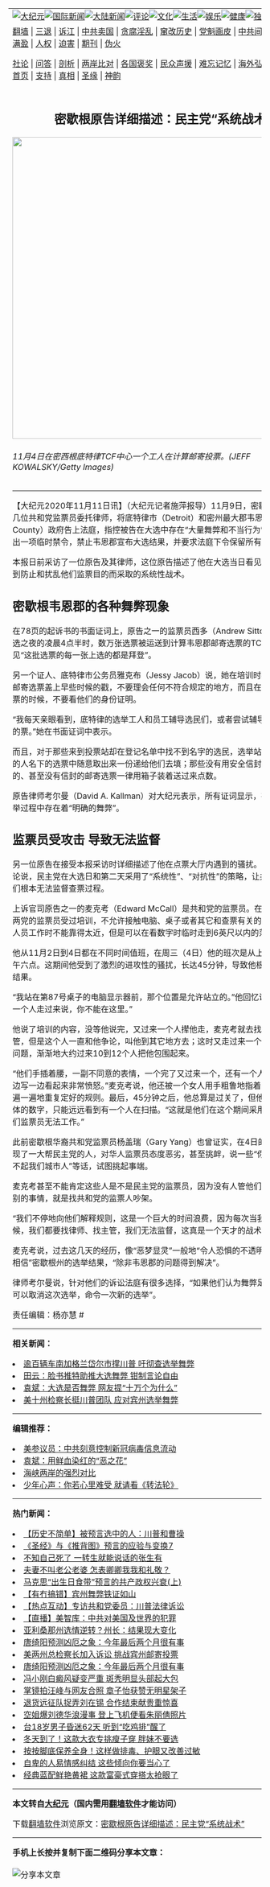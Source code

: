 <a name="1" id="1" target="_blank"></a><span id="1"></span>
<table align=center border="0"><tr><td colspan="2" VALIGN=TOP><a href="https://github.com/vdzuhu3810/djy/blob/master/gb/nsc413.md#1"><img src="https://raw.githubusercontent.com/vdzuhu3810/www/master/t/djy/1.jpg" title="大纪元"></a><a href="https://github.com/vdzuhu3810/djy/blob/master/gb/n24hr.md#1"><img src="https://raw.githubusercontent.com/vdzuhu3810/www/master/t/djy/3.jpg" title="国际新闻"></a><a href="https://github.com/vdzuhu3810/djy/blob/master/gb/nsc413.md#1"><img src="https://raw.githubusercontent.com/vdzuhu3810/www/master/t/djy/4.jpg" title="大陆新闻"></a><a href="https://github.com/vdzuhu3810/djy/blob/master/gb/news392.md#1"><img src="https://raw.githubusercontent.com/vdzuhu3810/www/master/t/djy/5.jpg" title="评论"></a><a href="https://github.com/vdzuhu3810/djy/blob/master/gb/news2007.md#1"><img src="https://raw.githubusercontent.com/vdzuhu3810/www/master/t/djy/6.jpg" title="文化"></a><a href="https://github.com/vdzuhu3810/djy/blob/master/gb/news2008.md#1"><img src="https://raw.githubusercontent.com/vdzuhu3810/www/master/t/djy/7.jpg" title="生活"></a><a href="https://github.com/vdzuhu3810/djy/blob/master/gb/ncyule.md#1"><img src="https://raw.githubusercontent.com/vdzuhu3810/www/master/t/djy/8.jpg" title="娱乐"></a><a href="https://github.com/vdzuhu3810/djy/blob/master/gb/nsc1002.md#1"><img src="https://raw.githubusercontent.com/vdzuhu3810/www/master/t/djy/9.jpg" title="健康"><a href="https://github.com/vdzuhu3810/djy/blob/master/gb/nf6092.md#1"><img src="https://raw.githubusercontent.com/vdzuhu3810/www/master/t/djy/10a.jpg" title="独家"></a><a href="https://github.com/vdzuhu3810/djy/blob/master/gb/nf4514.md#1"><img src="https://raw.githubusercontent.com/vdzuhu3810/www/master/t/djy/12a.jpg" title="头条"></a></td></tr>
<tr><td colspan="2" VALIGN=TOP><a target="_blank" href="https://github.com/vdzuhu3810/www/blob/master/README.md?zsrh#1">翻墙</a> | <a target="_blank" href="https://github.com/vdzuhu3810/djy/blob/master/gb/nf5657.md#1">三退</a> | <a target="_blank" href="https://github.com/vdzuhu3810/djy/blob/master/gb/nf6124.md#1">诉江</a> | <a target="_blank" href="https://github.com/vdzuhu3810/djy/blob/master/gb/nf1176117.md#1">中共卖国</a> | <a target="_blank" href="https://github.com/vdzuhu3810/djy/blob/master/gb/nf5773.md#1">贪腐淫乱</a> | <a target="_blank" href="https://github.com/vdzuhu3810/djy/blob/master/gb/nf1176115.md#1">窜改历史</a> | <a target="_blank" href="https://github.com/vdzuhu3810/djy/blob/master/gb/nf1176107.md#1">党魁画皮</a> | <a target="_blank" href="https://github.com/vdzuhu3810/djy/blob/master/gb/nf1320400.md#1">中共间谍</a> | <a target="_blank" href="https://github.com/vdzuhu3810/djy/blob/master/gb/nf1176114.md#1">破坏传统</a> | <a target="_blank" href="https://github.com/vdzuhu3810/ntdtv/blob/master/gb/prog447_1.md#1">恶贯满盈</a> | <a target="_blank" href="https://github.com/vdzuhu3810/djy/blob/master/gb/ncid278.md#1">人权</a> | <a target="_blank" href="https://github.com/vdzuhu3810/djy/blob/master/gb/nf1176111.md#1">迫害</a> | <a target="_blank" href="https://gitlab.com/szzdlab/mh-qikan/blob/master/README.md#1">期刊</a> | <a target="_blank" href="https://github.com/vdzuhu3810/djy/blob/master/gb/nf5562.md#1">伪火</a></p><p><a target="_blank" href="https://github.com/vdzuhu3810/djy/blob/master/gb/9p.md#1">社论</a> | <a target="_blank" href="https://github.com/vdzuhu3810/djy/blob/master/gb/nf4378.md#1">问答</a> | <a target="_blank" href="https://github.com/vdzuhu3810/djy/blob/master/gb/nf5792.md#1">剖析</a> | <a target="_blank" href="https://github.com/vdzuhu3810/djy/blob/master/gb/nf5735.md#1">两岸比对</a> | <a target="_blank" href="https://github.com/vdzuhu3810/djy/blob/master/gb/nf6119.md#1">各国褒奖</a> | <a target="_blank" href="https://github.com/vdzuhu3810/djy/blob/master/gb/nf6120.md#1">民众声援</a> | <a target="_blank" href="https://github.com/vdzuhu3810/djy/blob/master/gb/nf1188594.md#1">难忘记忆</a> | <a target="_blank" href="https://github.com/vdzuhu3810/djy/blob/master/gb/nf3180.md#1">海外弘传</a> | <a target="_blank" href="https://github.com/vdzuhu3810/djy/blob/master/gb/nf5410.md#1">万人上访</a> | <a target="_blank" href="https://github.com/vdzuhu3810/www/blob/master/README.md?zsrh#1">平台首页</a> | <a target="_blank" href="https://github.com/vdzuhu3810/djy/blob/master/gb/nf4386.md#1">支持</a> | <a target="_blank" href="https://github.com/vdzuhu3810/djy/blob/master/gb/nf4389.md#1">真相</a> | <a target="_blank" href="https://github.com/vdzuhu3810/djy/blob/master/gb/nf5790.md#1">圣缘</a> | <a target="_blank" href="https://github.com/vdzuhu3810/djy/blob/master/gb/nf4786.md#1">神韵</a></td></tr>
<tr><td VALIGN=TOP width="626"><h2 align=center>密歇根原告详细描述：民主党“系统战术”</h2>
<img width="600" src="https://i.epochtimes.com/assets/uploads/2020/11/GettyImages-1229454821-600x400.jpg" />
<h6>11月4日在密西根底特律TCF中心一个工人在计算邮寄投票。(JEFF KOWALSKY/Getty Images)
</h6>
<hr>
	<p>【大纪元2020年11月11日讯】（大纪元记者施萍报导）11月9日，密歇根底特律市几位共和党监票员委托律师，将底特律市（Detroit）和密州最大郡韦恩郡（Wayne County）政府告上法庭，指控被告在大选中存在“大量舞弊和不当行为”，要求法庭发出一项临时禁令，禁止韦恩郡宣布大选结果，并要求法庭下令保留所有证据。</p>
<p>本报日前采访了一位原告及其律师，这位原告描述了他在大选当日看见的民主党为达到防止和扰乱他们监票目的而采取的系统性战术。</p>
<h2 class="p1">密歇根韦恩郡的各种舞弊现象</h2>
<p class="p1">在78页的<ahref="https://greatlakesjc.org/wp-content/uploads/Motion-for-TRO-Brief-Order-Costantino.pdf?x44644" target="_blank" rel="noopener noreferrer">起诉书</a>的书面证词上，原告之一的监票员西多（Andrew Sitto）证明，在大选之夜的凌晨4点半时，数万张选票被运送到计算韦恩郡邮寄选票的TCF中心，他看见“这批选票的每一张上选的都是拜登”。</p>
<p class="p1">另一个证人、底特律市公务员雅克布（Jessy Jacob）说，她在培训时被指示，要把邮寄选票盖上早些时候的戳，不要理会任何不符合规定的地方，而且在选民亲自来投票的时候，不要看他们的身份证明。</p>
<p class="p1">“我每天亲眼看到，底特律的选举工人和员工辅导选民们，或者尝试辅导选民们投拜登的票。”她在书面证词中表示。</p>
<p class="p1">而且，对于那些来到投票站却在登记名单中找不到名字的选民，选举站的人就从合格的人名下的选票中随意取出来一份递给他们去填；那些没有用安全信封的、没有封口的、甚至没有信封的邮寄选票一律用箱子装着送过来点数。</p>
<p class="p1">原告律师考尔曼（David A. Kallman）对大纪元表示，所有证词显示，在韦恩郡的选举过程中存在着“明确的舞弊”。</p>
<h2 class="p1">监票员受攻击 导致无法监督</h2>
<p class="p1">另一位原告在接受本报采访时详细描述了他在点票大厅内遇到的骚扰。他从中得出结论说，民主党在大选日和第二天采用了“系统性”、“对抗性”的策略，让共和党监票员们根本无法监督查票过程。</p>
<p class="p1">上诉官司原告之一的麦克考（Edward McCall）是共和党的监票员。在受培训期间，两党的监票员受过培训，不允许接触电脑、桌子或者其它和查票有关的设备，在数票人员工作时不能靠得太近，但是可以在看数字时临时走到6英尺以内的范围。</p>
<p class="p1">他从11月2日到4日都在不同时间值班，在周三（4日）他的班次是从上午十一点到下午六点。这期间他受到了激烈的进攻性的骚扰，长达45分钟，导致他根本看不了数票结果。</p>
<p class="p1">“我站在第87号桌子的电脑显示器前，那个位置是允许站立的。”他回忆说，但是“先是一个人走过来说，你不能在这里。”</p>
<p class="p1">他说了培训的内容，没等他说完，又过来一个人撵他走，麦克考就去找这条线的主管，但是这个人一直和他争论，叫他到其它地方去；这时又走过来一个人，继续问他问题，渐渐地大约过来10到12个人把他包围起来。</p>
<p class="p1">“他们手插着腰，一副不同意的表情，一个完了又过来一个，还有一个人在写投诉，一边写一边看起来非常愤怒。”麦克考说，他还被一个女人用手粗鲁地指着，他被要求一遍一遍地重复定好的规则。最后，45分钟之后，他总算是过关了，但他根本看不到具体的数字，只能远远看到有一个人在扫描。“这就是他们在这个期间采用的战术，让我们监票员无法工作。”</p>
<p class="p1">此前密歇根华裔共和党监票员杨盖瑞（Gary Yang）也曾证实，在4日的TCF中心，出现了一大帮民主党的人，对华人监票员态度恶劣，甚至挑衅，说一些“你们郊区的人看不起我们城市人”等话，试图挑起事端。</p>
<p class="p1">麦克考甚至不能肯定这些人是不是民主党的监票员，因为没有人管他们，他们也不干别的事情，就是找共和党的监票人吵架。</p>
<p class="p1">“我们不停地向他们解释规则，这是一个巨大的时间浪费，因为每次当我们争吵的时候，我们都要找律师、找主管，我们无法监督，这真是一个天才的战术。”</p>
<p class="p1">麦克考说，过去这几天的经历，像“恶梦显灵”一般地“令人恐惧的不透明”，让他“决不相信”密歇根州的选举结果，“除非韦恩郡的问题得到解决”。</p>
<p class="p1">律师考尔曼说，针对他们的诉讼法庭有很多选择，“如果他们认为舞弊足够恶劣，法庭可以取消这次选举，命令一次新的选举”。</p>
<p class="p1">责任编辑：杨亦慧 #</p>
	
<hr>


<strong>相关新闻：</strong>
<li><a href="https://github.com/vdzuhu3810/djy/blob/master/gb/20/11/9/n12537393.md#1">逾百辆车南加格兰岱尔市撑川普 吁彻查选举舞弊</a></li>
<li><a href="https://github.com/vdzuhu3810/djy/blob/master/gb/20/11/10/n12537476.md#1">田云：脸书推特助推大选舞弊 钳制言论自由</a></li>
<li><a href="https://github.com/vdzuhu3810/djy/blob/master/gb/20/11/10/n12537938.md#1">袁斌：大选是否舞弊 网友提“十万个为什么”</a></li>
<li><a href="https://github.com/vdzuhu3810/djy/blob/master/gb/20/11/10/n12538373.md#1">美十州检察长挺川普团队 应对宾州选举舞弊</a></li>
<hr>


<strong>编辑推荐：</strong>
<li><a href="https://github.com/onzhi266/djy/blob/master/gb/20/2/22/n11887949.md#1">美参议员：中共刻意控制新冠病毒信息流动</a></li>
<li><a href="https://github.com/tsiac2612/djy/blob/master/gb/18/3/27/n10252063.md#1" target="_blank">袁斌：用鲜血染红的“恶之花”</a></li><li><a href="https://github.com/vdzuhu3810/djy/blob/master/gb/8/12/18/n2367165.md?dfh#1" target="_blank">海峡两岸的强烈对比</a></li><li><a href="https://github.com/tsiac2612/djy/blob/master/gb/19/5/20/n11267496.md#1" target="_blank">少年心声：你若心里难受 就请看《转法轮》</a></li>
<hr>

<strong>热门新闻：</strong>
<li><a href="https://github.com/vdzuhu3810/djy/blob/master/gb/20/11/4/n12523568.md#1">【历史不简单】被预言选中的人：川普和曹操</a></li>
<li><a href="https://github.com/vdzuhu3810/djy/blob/master/gb/20/9/30/n12442873.md#1">《圣经》与《推背图》预言的应验与变换7</a></li>
<li><a href="https://github.com/vdzuhu3810/djy/blob/master/gb/20/10/20/n12488670.md#1">不知自己死了 一转生就能说话的张生有</a></li>
<li><a href="https://github.com/vdzuhu3810/djy/blob/master/gb/20/10/30/n12512695.md#1">夫妻不叫老公老婆 怎表卿卿我我和礼敬？</a></li>
<li><a href="https://github.com/vdzuhu3810/djy/blob/master/gb/20/10/15/n12478426.md#1">马克思“出生日食带”预言的共产政权兴衰(上)</a></li>
<li><a href="https://github.com/vdzuhu3810/djy/blob/master/gb/20/11/10/n12539317.md#1">【有冇搞错】宾州舞弊铁证如山</a></li>
<li><a href="https://github.com/vdzuhu3810/djy/blob/master/gb/20/11/9/n12537140.md#1">【热点互动】专访共和党委员：川普法律诉讼</a></li>
<li><a href="https://github.com/vdzuhu3810/djy/blob/master/gb/20/10/19/n12485569.md#1">【直播】美智库：中共对美国及世界的犯罪</a></li>
<li><a href="https://github.com/vdzuhu3810/djy/blob/master/gb/20/11/9/n12536979.md#1">亚利桑那州选情逆转？州长：结果现大变化</a></li>
<li><a href="https://github.com/vdzuhu3810/djy/blob/master/gb/20/11/8/n12534699.md#1">唐绮阳预测凶厄之象：今年最后两个月很有事</a></li>
<li><a href="https://github.com/vdzuhu3810/djy/blob/master/gb/20/11/9/n12536365.md#1">美两州总检察长加入诉讼 挑战宾州邮寄投票</a></li>
<li><a href="https://github.com/vdzuhu3810/djy/blob/master/gb/20/11/8/n12534699.md#1">唐绮阳预测凶厄之象：今年最后两个月很有事</a></li>
<li><a href="https://github.com/vdzuhu3810/djy/blob/master/gb/20/11/8/n12534449.md#1">冯小刚白癜风疑变严重 斑秃明显头部起大包</a></li>
<li><a href="https://github.com/vdzuhu3810/djy/blob/master/gb/20/11/10/n12537504.md#1">掌镜拍汪峰与网友合照 章子怡获赞无明星架子</a></li>
<li><a href="https://github.com/vdzuhu3810/djy/blob/master/gb/20/11/8/n12533364.md#1">退货远征队捉弄刘在锡 合作结束献贵重惊喜</a></li>
<li><a href="https://github.com/vdzuhu3810/djy/blob/master/gb/20/11/9/n12537223.md#1">空姐爆刘德华浪漫事 登上飞机便看朱丽倩照片</a></li>
<li><a href="https://github.com/vdzuhu3810/djy/blob/master/gb/20/11/8/n12533391.md#1">台18岁男子昏迷62天 听到“吃鸡排”醒了</a></li>
<li><a href="https://github.com/vdzuhu3810/djy/blob/master/gb/20/11/8/n12533608.md#1">冬天到了！这款大衣专挑瘦子穿 胖妹不要选</a></li>
<li><a href="https://github.com/vdzuhu3810/djy/blob/master/gb/20/11/4/n12525816.md#1">按按脚底保养全身！这样做排毒、护眼又改善过敏</a></li>
<li><a href="https://github.com/vdzuhu3810/djy/blob/master/gb/20/10/23/n12497349.md#1">自卑的人易情感纠结 这些倾向你要当心了</a></li>
<li><a href="https://github.com/vdzuhu3810/djy/blob/master/gb/20/11/8/n12534067.md#1">经典蓝配鲜艳黄裙 这款富豪式穿搭太抢眼了</a></li>
<hr>

<strong>本文转自<a href="https://www.epochtimes.com">大纪元</a>（国内需用<a href="https://github.com/vdzuhu3810/www/blob/master/README.md#8">翻墙软件</a>才能访问）</strong><p>下载<a href="https://github.com/vdzuhu3810/www/blob/master/README.md#8">翻墙软件</a>浏览原文：<a href="https://www.epochtimes.com/gb/20/11/10/n12540071.htm">密歇根原告详细描述：民主党“系统战术”</a></p><hr>

<strong>手机上长按并复制下面二维码分享本文章：</strong><br><br><img src="https://chart.apis.google.com/chart?cht=qr&chs=240x240&choe=UTF-8&chld=M|2&chl=https://github.com/vdzuhu3810/djy/blob/master/gb/20/11/10/n12540071.md%231" title="分享本文章"></td><td VALIGN=TOP><a href="https://github.com/vdzuhu3810/djy/blob/master/gb/16/1/21/n4622075.md?dfh#1" target="_blank"><img src="https://raw.githubusercontent.com/vdzuhu3810/djy/master/gb/300/wei-f1.jpg" title="中共的伪火骗局"  alt="中共的伪火骗局"></a><br><a href="https://github.com/vdzuhu3810/www/blob/master/README.md?dfh#9" target="_blank"><img src="https://raw.githubusercontent.com/vdzuhu3810/djy/master/gb/300/yong-h.jpg" title="永恒的见证"  alt="永恒的见证"></a><br><a href="https://github.com/vdzuhu3810/djy/blob/master/gb/13/9/29/n3974789.md?dfh#1" target="_blank"><img src="https://raw.githubusercontent.com/vdzuhu3810/djy/master/gb/300/shang-lnz.jpg" title="善良女子被中共投男牢"  alt="善良女子被中共投男牢"></a><br><a href="https://github.com/vdzuhu3810/djy/blob/master/gb/16/3/16/n4663449.md?dfh#1" target="_blank"><img src="https://raw.githubusercontent.com/vdzuhu3810/djy/master/gb/300/huo-z3.jpg" title="警卫目击活摘器官"  alt="警卫目击活摘器官"></a><br><a href="https://github.com/vdzuhu3810/djy/blob/master/gb/16/8/7/n8177641.md?dfh#1" target="_blank"><img src="https://raw.githubusercontent.com/vdzuhu3810/djy/master/gb/300/huo-z4.jpg" title="证人描述活摘恐怖"  alt="证人描述活摘恐怖"></a><br><a href="https://github.com/vdzuhu3810/djy/blob/master/gb/10/4/19/n2881569.md?dfh#1" target="_blank"><img src="https://raw.githubusercontent.com/vdzuhu3810/djy/master/gb/300/huo-z1.jpg" title="揭开活摘器官黑幕"  alt="揭开活摘器官黑幕"></a><br><a href="https://github.com/vdzuhu3810/djy/blob/master/gb/10/11/7/n3077476.md?dfh#1" target="_blank"><img src="https://raw.githubusercontent.com/vdzuhu3810/djy/master/gb/300/ma-ks.jpg" title="马克思的成魔之路"  alt="马克思的成魔之路"></a><br><a href="https://github.com/vdzuhu3810/djy/blob/master/gb/14/6/9/n4173977.md?dfh#1" target="_blank"><img src="https://raw.githubusercontent.com/vdzuhu3810/djy/master/gb/300/chang-zs.jpg" title="藏字石 蕴天机"  alt="藏字石 蕴天机"></a><br><a href="https://github.com/vdzuhu3810/djy/blob/master/gb/18/5/10/n10381511.md?dfh#1" target="_blank"><img src="https://raw.githubusercontent.com/vdzuhu3810/djy/master/gb/300/st1.jpg" title="关注3亿人三退"  alt="关注3亿人三退"></a><br><a href="https://github.com/vdzuhu3810/djy/blob/master/gb/18/3/21/n10237682.md?dfh#1" target="_blank"><img src="https://raw.githubusercontent.com/vdzuhu3810/djy/master/gb/300/jie-t.jpg" title="解体中共复兴中华"  alt="解体中共复兴中华"></a><br><a href="https://github.com/vdzuhu3810/djy/blob/master/gb/9/2/9/n2422991.md?dfh#1" target="_blank"><img src="https://raw.githubusercontent.com/vdzuhu3810/djy/master/gb/300/gao-zs.jpg" title="中共迫害良心律师"  alt="中共迫害良心律师"></a><br><a href="https://github.com/vdzuhu3810/djy/blob/master/gb/18/12/9/n10900044.md?dfh#1" target="_blank"><img src="https://raw.githubusercontent.com/vdzuhu3810/djy/master/gb/300/sj1.jpg" title="303万人举报江泽民"  alt="303万人举报江泽民"></a><br><a href="https://github.com/vdzuhu3810/djy/blob/master/gb/18/8/28/n10672014.md?dfh#1" target="_blank"><img src="https://raw.githubusercontent.com/vdzuhu3810/djy/master/gb/300/sj2.jpg" title="这些官员为何起诉江泽民"  alt="这些官员为何起诉江泽民"></a><br><a href="https://github.com/vdzuhu3810/djy/blob/master/gb/8/12/18/n2367165.md?dfh#1" target="_blank"><img src="https://raw.githubusercontent.com/vdzuhu3810/djy/master/gb/300/liangan.jpg" title="海峡两岸的强烈对比"  alt="海峡两岸的强烈对比"></a><br><a href="https://github.com/vdzuhu3810/djy/blob/master/gb/15/12/10/n4593139.md?dfh#1" target="_blank"><img src="https://raw.githubusercontent.com/vdzuhu3810/djy/master/gb/300/jia-ndzl.jpg" title="加拿大总理的贺信"  alt="加拿大总理的贺信"></a><br><a href="https://github.com/vdzuhu3810/djy/blob/master/gb/11/6/17/n3289382.md?dfh#1" target="_blank"><img src="https://raw.githubusercontent.com/vdzuhu3810/djy/master/gb/300/xiao-wd.jpg" title="探寻真相兼听则明"  alt="探寻真相兼听则明"></a><br><a href="https://github.com/vdzuhu3810/djy/blob/master/gb/18/10/27/n10812623.md?dfh#1" target="_blank"><img src="https://raw.githubusercontent.com/vdzuhu3810/djy/master/gb/300/yindu.jpg" title="印度媒体报道东方"  alt="印度媒体报道东方"></a><br><a href="https://github.com/vdzuhu3810/djy/blob/master/gb/18/6/9/n10469652.md?dfh#1" target="_blank"><img src="https://raw.githubusercontent.com/vdzuhu3810/djy/master/gb/300/xie-j.jpg" title="不一样的海外校园"  alt="不一样的海外校园"></a><br><a href="https://github.com/vdzuhu3810/djy/blob/master/gb/7/4/5/n1669415.md?dfh#1" target="_blank"><img src="https://raw.githubusercontent.com/vdzuhu3810/djy/master/gb/300/li-up.jpg" title="从大师到徒弟的传奇"  alt="从大师到徒弟的传奇"></a><br><a href="https://github.com/vdzuhu3810/djy/blob/master/gb/17/5/26/n9191512.md?dfh#1" target="_blank"><img src="https://raw.githubusercontent.com/vdzuhu3810/djy/master/gb/300/zfl2.jpg" title="亿万人与东方一本奇书"  alt="亿万人与东方一本奇书"></a><br><a href="https://github.com/vdzuhu3810/djy/blob/master/gb/13/11/27/n4020290.md?dfh#1" target="_blank"><img src="https://raw.githubusercontent.com/vdzuhu3810/djy/master/gb/300/zhen-h.jpg" title="大陆见不到的震撼场面"  alt="大陆见不到的震撼场面"></a><br><a href="https://github.com/vdzuhu3810/djy/blob/master/gb/15/7/17/n4482910.md?dfh#1" target="_blank"><img src="https://raw.githubusercontent.com/vdzuhu3810/djy/master/gb/300/dalu-sk.jpg" title="人心向善 大陆当初盛况"  alt="人心向善 大陆当初盛况"></a><br><a href="https://github.com/vdzuhu3810/djy/blob/master/gb/19/1/5/n10955468.md?dfh#1" target="_blank"><img src="https://raw.githubusercontent.com/vdzuhu3810/djy/master/gb/300/zfl1.jpg" title="追寻真理 这书讲什么"  alt="追寻真理 这书讲什么"></a><br><a href="https://github.com/vdzuhu3810/www/blob/master/README.md?dfh#1" target="_blank"><img src="https://raw.githubusercontent.com/vdzuhu3810/djy/master/gb/300/fq1.jpg" title="下载免费翻墙软件"  alt="下载免费翻墙软件"></a><br></td></tr></table>
